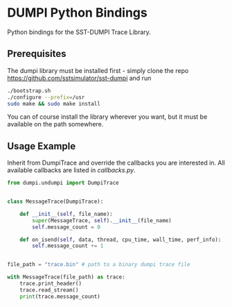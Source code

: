 # DUMPI Python Bindings

Python bindings for the SST-DUMPI Trace Library.

## Prerequisites

The dumpi library must be installed first - simply
clone the repo https://github.com/sstsimulator/sst-dumpi and run

```bash
./bootstrap.sh
./configure --prefix=/usr
sudo make && sudo make install
```

You can of course install the library wherever you want,
but it must be available on the path somewhere.


## Usage Example

Inherit from DumpiTrace and override the callbacks you are interested in.
All available callbacks are listed in *callbacks.py*.

```python
from dumpi.undumpi import DumpiTrace


class MessageTrace(DumpiTrace):

    def __init__(self, file_name):
        super(MessageTrace, self).__init__(file_name)
        self.message_count = 0

    def on_isend(self, data, thread, cpu_time, wall_time, perf_info):
        self.message_count += 1


file_path = "trace.bin" # path to a binary dumpi trace file

with MessageTrace(file_path) as trace:
    trace.print_header()
    trace.read_stream()
    print(trace.message_count)
```
